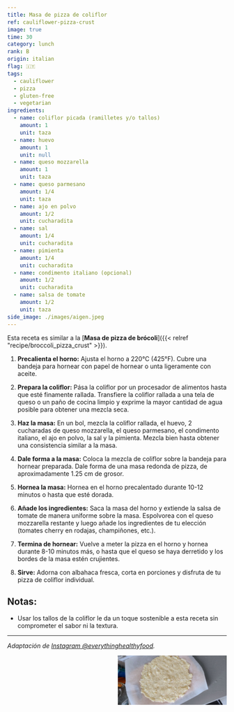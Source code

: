 ```yaml
---
title: Masa de pizza de coliflor
ref: cauliflower-pizza-crust
image: true
time: 30
category: lunch
rank: B
origin: italian
flag: 🇮🇹
tags:
  - cauliflower
  - pizza
  - gluten-free
  - vegetarian
ingredients:
  - name: coliflor picada (ramilletes y/o tallos)
    amount: 1
    unit: taza
  - name: huevo
    amount: 1
    unit: null
  - name: queso mozzarella
    amount: 1
    unit: taza
  - name: queso parmesano
    amount: 1/4
    unit: taza
  - name: ajo en polvo
    amount: 1/2
    unit: cucharadita
  - name: sal
    amount: 1/4
    unit: cucharadita
  - name: pimienta
    amount: 1/4
    unit: cucharadita
  - name: condimento italiano (opcional)
    amount: 1/2
    unit: cucharadita
  - name: salsa de tomate
    amount: 1/2
    unit: taza
side_image: ./images/aigen.jpeg
---
```


Esta receta es similar a la [**Masa de pizza de brócoli**]({{< relref "recipe/broccoli_pizza_crust" >}}).

1. **Precalienta el horno:**
   Ajusta el horno a 220°C (425°F). Cubre una bandeja para hornear con papel de hornear o unta ligeramente con aceite.

2. **Prepara la coliflor:**
   Pása la coliflor por un procesador de alimentos hasta que esté finamente rallada. Transfiere la coliflor rallada a una tela de queso o un paño de cocina limpio y exprime la mayor cantidad de agua posible para obtener una mezcla seca.

3. **Haz la masa:**
   En un bol, mezcla la coliflor rallada, el huevo, 2 cucharadas de queso mozzarella, el queso parmesano, el condimento italiano, el ajo en polvo, la sal y la pimienta. Mezcla bien hasta obtener una consistencia similar a la masa.

4. **Dale forma a la masa:**
   Coloca la mezcla de coliflor sobre la bandeja para hornear preparada. Dale forma de una masa redonda de pizza, de aproximadamente 1.25 cm de grosor.

5. **Hornea la masa:**
   Hornea en el horno precalentado durante 10-12 minutos o hasta que esté dorada.

6. **Añade los ingredientes:**
   Saca la masa del horno y extiende la salsa de tomate de manera uniforme sobre la masa. Espolvorea con el queso mozzarella restante y luego añade los ingredientes de tu elección (tomates cherry en rodajas, champiñones, etc.).

7. **Termina de hornear:**
   Vuelve a meter la pizza en el horno y hornea durante 8-10 minutos más, o hasta que el queso se haya derretido y los bordes de la masa estén crujientes.

8. **Sirve:**
   Adorna con albahaca fresca, corta en porciones y disfruta de tu pizza de coliflor individual.

## Notas:
- Usar los tallos de la coliflor le da un toque sostenible a esta receta sin comprometer el sabor ni la textura.

---

_Adaptación de [Instagram @everythinghealthyfood](https://www.instagram.com/p/B_kntaohcXy/?utm_source=ig_web_copy_link)._

<img src="images/cauliflower_pizza_crust.jpg" style="width:250px; float:right;"/>

